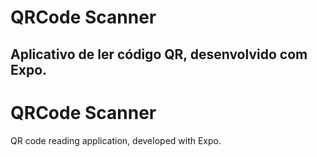 # QRCode Scanner
Aplicativo de ler código QR, desenvolvido com Expo.
---
# QRCode Scanner
QR code reading application, developed with Expo.

